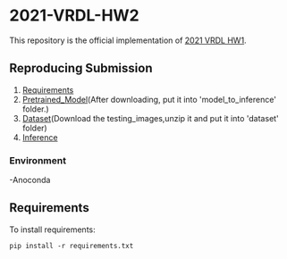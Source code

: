 # 2021-VRDL-HW2

This repository is the official implementation of [2021 VRDL HW1](https://competitions.codalab.org/competitions/35668?secret_key=09789b13-35ec-4928-ac0f-6c86631dda07). 


## Reproducing Submission
1. [Requirements](#Requirements)
2. [Pretrained_Model](#Pretrained_Model)(After downloading, put it into 'model_to_inference' folder.)
3. [Dataset](#Dataset)(Download the testing_images,unzip it and put it into 'dataset' folder)
4. [Inference](#Inference)

### Environment
-Anoconda



## Requirements

To install requirements:

```setup
pip install -r requirements.txt
```
